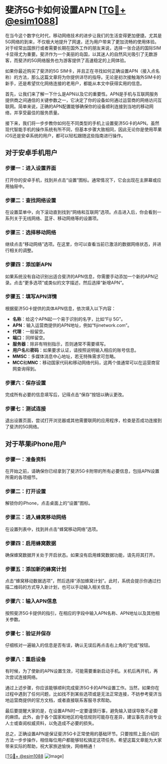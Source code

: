 # 斐济5G卡如何设置APN [[TG💪+ @esim1088](https://t.me/s/esim1088)]

在当今这个数字化时代，移动网络技术的进步让我们的生活变得更加便捷。尤其是5G网络的到来，不仅极大地提升了网速，还为用户带来了更加流畅的使用体验。对于经常出国旅行或者需要长期在国外工作的朋友来说，选择一张合适的国际SIM卡显得尤为重要。斐济作为一个美丽的岛国，以其迷人的自然风光吸引了无数游客，而斐济的5G网络服务也为游客提供了高速稳定的上网体验。

如果你最近购买了斐济的5G SIM卡，并且正在寻找如何正确设置APN（接入点名称）的方法，那么这篇文章将为你提供详尽的指导。无论是初次接触海外SIM卡的新手，还是希望优化网络连接的老用户，都能从本文中获得实用的信息。

首先，让我们来了解一下什么是APN以及它的重要性。APN是手机与互联网服务提供商之间通信的关键参数之一，它决定了你的设备如何通过运营商的网络访问互联网。简单来说，正确的APN配置能够确保你的设备顺利连接到当地的移动网络，并享受最佳的服务质量。

接下来，我们将一步步教你如何在不同类型的手机上设置斐济5G卡的APN。虽然现代智能手机的操作系统有所不同，但基本步骤大致相同，因此无论你是使用苹果iOS还是安卓系统的用户，都可以轻松跟随这些指南进行操作。

## 对于安卓手机用户

### 步骤一：进入设置界面
打开你的安卓手机，找到并点击“设置”图标。通常情况下，它会出现在主屏幕或应用抽屉中。

### 步骤二：查找网络设置
在设置菜单中，向下滚动直到找到“网络和互联网”选项。点击进入后，你会看到一系列关于无线网络、蓝牙、移动网络等的设置项。

### 步骤三：选择移动网络
继续点击“移动网络”选项。在这里，你可以查看当前已激活的数据网络状态，并进行相关的调整。

### 步骤四：添加新APN
如果系统没有自动识别出适合斐济的APN信息，你需要手动添加一个新的APN记录。点击“更多选项”或类似的文字描述，然后选择“新增APN”。

### 步骤五：填写APN详情
根据斐济5G卡提供的具体APN信息，依次填入以下内容：
- **名称**：给这个APN起一个易于识别的名字，比如“Fiji 5G”。
- **APN**：输入运营商提供的APN地址，例如“fijinetwork.com”。
- **代理**：一般留空。
- **端口**：同样留空。
- **服务器**：除非有特别指示，否则通常不需要填写。
- **用户名**和**密码**：如果要求认证，请按照说明输入相应的账号信息。
- **MMSC**：多媒体消息中心地址，若无特殊需求可忽略。
- **MCC**和**MNC**：移动国家代码和移动网络代码，这两个值通常可以在运营商官网查询得到。

### 步骤六：保存设置
完成所有必要的信息填写后，记得点击“保存”按钮以确认更改。

### 步骤七：测试连接
退出设置页面，尝试打开浏览器或其他需要联网的应用程序，检查是否成功连接到了斐济的5G网络。

## 对于苹果iPhone用户

### 步骤一：准备资料
在开始之前，请确保你已经拿到了斐济5G卡附带的所有必要信息，包括APN设置所需的各项细节。

### 步骤二：打开设置
解锁你的iPhone，点击桌面上的“设置”图标。

### 步骤三：进入蜂窝移动网络
在设置列表中，找到并点击“蜂窝移动网络”选项。

### 步骤四：启用蜂窝数据
确保蜂窝数据开关处于开启状态。如果没有启用蜂窝数据功能，请先将其打开。

### 步骤五：添加新的蜂窝计划
点击“蜂窝移动数据选项”，然后选择“添加蜂窝计划”。此时，系统会提示你通过扫描二维码的方式导入新计划，也可以手动输入相关信息。

### 步骤六：输入APN信息
按照斐济5G卡提供的指引，在相应的字段中输入APN名称、APN地址以及其他相关参数。

### 步骤七：验证并保存
仔细核对一遍输入的信息是否有误，确认无误后再点击右上角的“完成”按钮。

### 步骤八：重启设备
有时候，为了使新的APN设置生效，可能需要重新启动手机。关机后再开机，再次尝试连接网络。

通过上述步骤，你应该能够顺利完成斐济5G卡的APN设置工作。当然，如果你在过程中遇到了任何问题，比如找不到某些选项或是无法正常连接，不妨参考斐济当地运营商提供的官方文档，或者直接联系客服寻求帮助。

最后要提醒大家的是，在设置APN时一定要谨慎行事，避免输入错误导致不必要的麻烦。此外，由于各个国家和地区的电信规则可能存在差异，建议事先咨询专业人士或查阅权威资料，以免造成不必要的损失。

总之，正确设置APN是保证斐济5G卡正常使用的基础环节。只要按照上面介绍的方法一步步操作，相信每位用户都能够轻松搞定这项任务。希望这篇文章能为大家带来实际的帮助，祝大家旅途愉快，网络畅通！

[[TG💪+ @esim1088](https://t.me/s/esim1088) ![Image](https://i.postimg.cc/4NQfJmqS/Snipaste-2025-05-13-00-14-12.png)]